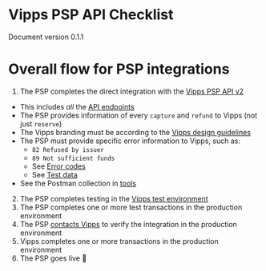 # Vipps PSP API Checklist

Document version 0.1.1

# Overall flow for PSP integrations

1. The PSP completes the direct integration with the [Vipps PSP API v2](https://github.com/vippsas/vipps-psp-api)
  - This includes _all_ the [API endpoints](https://vippsas.github.io/vipps-psp-api/)
  - The PSP provides information of every `capture` and `refund` to Vipps (not just `reserve`)
  - The Vipps branding must be according to the [Vipps design guidelines](https://github.com/vippsas/vipps-design-guidelines)
  - The PSP must provide specific error information to Vipps, such as:
    - `82 Refused by issuer`
    - `89 Not sufficient funds`
    - See [Error codes](https://github.com/vippsas/vipps-psp-api/blob/master/vipps-psp-api.md#error-codes)
    - See [Test data](https://github.com/vippsas/vipps-developers/tree/master/testdata)
  - See the Postman collection in [tools](tools/)
2. The PSP completes testing in the [Vipps test environment](https://github.com/vippsas/vipps-developers#the-vipps-test-environment-mt)
3. The PSP completes one or more test transactions in the production environment
4. The PSP [contacts Vipps](https://github.com/vippsas/vipps-developers/blob/master/contact.md) to verify the integration in the production environment
5. Vipps completes one or more transactions in the production environment
6. The PSP goes live 🎉
